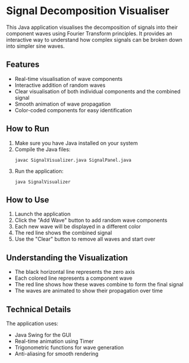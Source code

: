# Signal Decomposition Visualiser

This Java application visualises the decomposition of signals into their component waves using Fourier Transform principles. It provides an interactive way to understand how complex signals can be broken down into simpler sine waves.

## Features

- Real-time visualisation of wave components
- Interactive addition of random waves
- Clear visualisation of both individual components and the combined signal
- Smooth animation of wave propagation
- Color-coded components for easy identification

## How to Run

1. Make sure you have Java installed on your system
2. Compile the Java files:
   ```
   javac SignalVisualizer.java SignalPanel.java
   ```
3. Run the application:
   ```
   java SignalVisualizer
   ```

## How to Use

1. Launch the application
2. Click the "Add Wave" button to add random wave components
3. Each new wave will be displayed in a different color
4. The red line shows the combined signal
5. Use the "Clear" button to remove all waves and start over

## Understanding the Visualization

- The black horizontal line represents the zero axis
- Each colored line represents a component wave
- The red line shows how these waves combine to form the final signal
- The waves are animated to show their propagation over time

## Technical Details

The application uses:
- Java Swing for the GUI
- Real-time animation using Timer
- Trigonometric functions for wave generation
- Anti-aliasing for smooth rendering 
